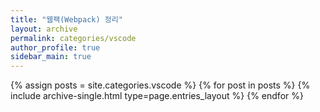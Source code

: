 ```yaml
---
title: "웹팩(Webpack) 정리"
layout: archive
permalink: categories/vscode
author_profile: true
sidebar_main: true
---
```


{% assign posts = site.categories.vscode %}
{% for post in posts %} {% include archive-single.html type=page.entries_layout %} {% endfor %}
